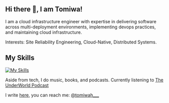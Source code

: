 ## Hi there 👋, I am Tomiwa!
I am a cloud infrastructure engineer with expertise in delivering software across multi-deployment environments, implementing devops practices, and maintaining cloud infrastructure. 

Interests: Site Reliability Engineering, Cloud-Native, Distributed Systems.

## My Skills
[![My Skills](https://skillicons.dev/icons?i=linux,docker,kubernetes,python,golang,html,css,js,aws,gcp,jenkins,ansible,prometheus,bash,gitlab)](https://skillicons.dev)

Aside from tech, I do music, books, and podcasts. Currently listening to [The UnderWorld Podcast](https://podcasts.apple.com/us/podcast/the-underworld-podcast/id1529370760)

I write [here](https://medium.com/@tomiwaaribisala), you can reach me: [@tomiwah___](https://twitter.com/tomiwah___)
